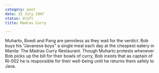 ```yaml
---
category: past
date: 15 July 1947
status: draft
title: Madras Curry

---
```


Muharto, Boedi and Pang are penniless as they wait
for the verdict. Bob buys his "Javanese boys" a single meal
each day at the cheapest eatery in Manila: The Madras Curry Restaurant.
Though Muharto protests whenever Bob picks up the bill for their bowls
of curry, Bob insists that as captain of RI-002 he is responsible for
their well-being until he returns them safely to Java.
